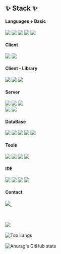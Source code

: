 
<div align="left">
  <h2 align="left">✨ Stack ✨</h2>
  <h4 align="left">Languages + Basic</h4>
    <img src="https://img.shields.io/badge/html5-%23E34F26.svg?&style=for-the-badge&logo=html5&logoColor=white" />
    <img src="https://img.shields.io/badge/css3-%231572B6.svg?&style=for-the-badge&logo=css3&logoColor=white" />
    <img src="https://img.shields.io/badge/javascript-%23F7DF1E.svg?&style=for-the-badge&logo=javascript&logoColor=black" />
    <img src="https://img.shields.io/badge/typescript-%233178C6.svg?&style=for-the-badge&logo=typescript&logoColor=white" />
	  <img src="https://img.shields.io/badge/python-%233776AB.svg?&style=for-the-badge&logo=python&logoColor=white" />
  <br>
  <h4 align="left">Client</h4>
    <img src="https://img.shields.io/badge/react-%2361DAFB.svg?&style=for-the-badge&logo=react&logoColor=black" />
    <img src="https://img.shields.io/badge/next.js-%23000000.svg?&style=for-the-badge&logo=next.js&logoColor=white" />
  <br>
  <h4 align="left">Client - Library</h4>
    <img src="https://img.shields.io/badge/react%20router-%23CA4245.svg?&style=for-the-badge&logo=react%20router&logoColor=white" />
    <img src="https://img.shields.io/badge/axios-20232a.svg?style=for-the-badge&logo=axios&logoColor=##5A29E4" />
    <img src="https://img.shields.io/badge/reactquery-20232a.svg?style=for-the-badge&logo=reactquery&logoColor=##FF4154" />
  <br>
  <h4 align="left">Server</h4>
    <img src="https://img.shields.io/badge/node.js-%23339933.svg?&style=for-the-badge&logo=node.js&logoColor=white" />
    <img src="https://img.shields.io/badge/ts--node-%233178C6.svg?&style=for-the-badge&logo=ts-node&logoColor=white" />
    <img src="https://img.shields.io/badge/express-%23000000.svg?&style=for-the-badge&logo=express&logoColor=white" />
    <br>
    <img src="https://img.shields.io/badge/flask-%23000000.svg?&style=for-the-badge&logo=flask&logoColor=white" />
    <img src="https://img.shields.io/badge/spring-%236DB33F.svg?&style=for-the-badge&logo=spring&logoColor=white" />
  <br>
  <h4 align="left">DataBase</h4>
    <img src="https://img.shields.io/badge/mysql-%234479A1.svg?&style=for-the-badge&logo=mysql&logoColor=white" />
    <img src="https://img.shields.io/badge/mariadb-%23003545.svg?&style=for-the-badge&logo=mariadb&logoColor=white" />
    <img src="https://img.shields.io/badge/firebase-%23FFCA28.svg?&style=for-the-badge&logo=firebase&logoColor=black" />
    <img src="https://img.shields.io/badge/mongodb-%2347A248.svg?&style=for-the-badge&logo=mongodb&logoColor=white" />
    <img src="https://img.shields.io/badge/supabase-%233ECF8E.svg?&style=for-the-badge&logo=supabase&logoColor=white" />
  <br>
  <h4 align="left">Tools</h4>
    <img src="https://img.shields.io/badge/git-%23F05032.svg?&style=for-the-badge&logo=git&logoColor=white" />
    <img src="https://img.shields.io/badge/github-%23181717.svg?&style=for-the-badge&logo=github&logoColor=white" />
    <img src="https://img.shields.io/badge/notion-%23000000.svg?&style=for-the-badge&logo=notion&logoColor=white" />
    <img src="https://img.shields.io/badge/figma-%23F24E1E.svg?&style=for-the-badge&logo=figma&logoColor=white" />
  <br>
  <h4 align="left">IDE</h4>
  <img src="https://img.shields.io/badge/VSCode-20232a.svg?style=for-the-badge&logo=visual-studio-code&logoColor=#22ABF3" />
  <img src="https://img.shields.io/badge/intellij%20idea-20232a.svg?style=for-the-badge&logo=intellijidea&logoColor=#000000" />
  <img src="https://img.shields.io/badge/Notion-20232a.svg?style=for-the-badge&logo=notion&logoColor=#000000" />
  <img src="https://img.shields.io/badge/windsurf-20232a.svg?style=for-the-badge&logo=windsurf&logoColor=#000000" />
  <br>
  <h4 align="left">Contact</h4>
	<a href="mailto:23s607h0659@gmail.com">
    <img
      src="https://img.shields.io/badge/23s607h0659@gmail.com-D14836?style=for-the-badge&logo=gmail&logoColor=white"/>&nbsp
  </a>
</div>
<br><br>

![](https://komarev.com/ghpvc/?username=suhyun751207)<br><br>
![Top Langs](https://github-readme-stats.vercel.app/api/top-langs/?username=suhyun751207&layout=compact&theme=dark)<br><br>
![Anurag's GitHub stats](https://github-readme-stats.vercel.app/api?username=suhyun751207&show_icons=true&theme=transparent)
